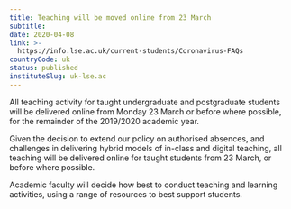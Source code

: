 ```yaml
---
title: Teaching will be moved online from 23 March
subtitle: 
date: 2020-04-08
link: >-
  https://info.lse.ac.uk/current-students/Coronavirus-FAQs
countryCode: uk
status: published
instituteSlug: uk-lse.ac
---
```

All teaching activity for taught undergraduate and postgraduate students will be delivered online from Monday 23 March or before where possible, for the remainder of the 2019/2020 academic year.

Given the decision to extend our policy on authorised absences, and challenges in delivering hybrid models of in-class and digital teaching, all teaching will be delivered online for taught students from 23 March, or before where possible. 

Academic faculty will decide how best to conduct teaching and learning activities, using a range of resources to best support students.
